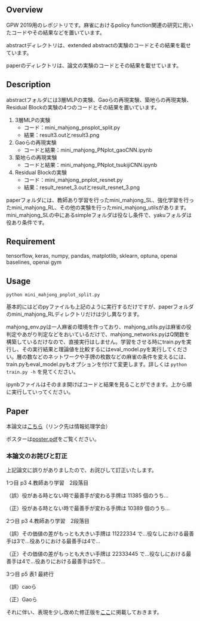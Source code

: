 ## Overview

GPW 2019用のレポジトリです。麻雀におけるpolicy function関連の研究に用いたコードやその結果などを置いています。

abstractディレクトリは、extended abstractの実験のコードとその結果を載せています。

paperのディレクトリは、論文の実験のコードとその結果を載せています。

## Description

abstractフォルダには3層MLPの実験、Gaoらの再現実験、築地らの再現実験、Residual Blockの実験の4つのコードとその結果を置いています。

1. 3層MLPの実験
   - コード：mini_mahjong_pnsplot_split.py
   - 結果：result3.outとresult3.png  
1. Gaoらの再現実験
   - コードと結果：mini_mahjong_PNplot_gaoCNN.ipynb  
1. 築地らの再現実験
   - コードと結果：mini_mahjong_PNplot_tsukijiCNN.ipynb  
1. Residual Blockの実験
   - コード：mini_mahjong_pnplot_resnet.py
   - 結果：result_resnet_3.outとresult_resnet_3.png

paperフォルダには、教師あり学習を行ったmini_mahjong_SL、強化学習を行ったmini_mahjong_RL、その他の実験を行ったmini_mahjong_utilsがあります。mini_mahjong_SLの中にあるsimpleフォルダは役なし条件で、yakuフォルダは役あり条件です。


## Requirement

tensorflow, keras, numpy, pandas, matplotlib, sklearn, optuna, openai baselines, openai gym

## Usage

`python mini_mahjong_pnplot_split.py`

基本的にはどのpyファイルも上記のように実行するだけですが、paperフォルダのmini_mahjong_RLディレクトリだけは少し異なります。

mahjong_env.pyは一人麻雀の環境を作っており、mahjong_utils.pyは麻雀の役判定やあがり判定などをおいているだけで、mahjong_networks.pyはQ関数を構築しているだけなので、直接実行はしません。学習をさせる時にtrain.pyを実行し、その実行結果と理論値を比較するにはeval_model.pyを実行してください。層の数などのネットワークや手牌の枚数などの麻雀の条件を変えるには、train.pyもeval_model.pyもオプションを付けて変更します。詳しくは
`python train.py -h`
を見てください。

ipynbファイルはそのまま開けばコードと結果を見ることができます。上から順に実行していってください。

## Paper

本論文は[こちら](https://ipsj.ixsq.nii.ac.jp/ej/?action=pages_view_main&active_action=repository_view_main_item_detail&item_id=199990&item_no=1&page_id=13&block_id=8)（リンク先は情報処理学会）

ポスターは[poster.pdf](https://github.com/minnsou/gpw2019/blob/master/poster.pdf)をご覧ください。

### 本論文のお詫びと訂正

上記論文に誤りがありましたので、お詫びして訂正いたします。

1つ目 p3 4.教師あり学習　2段落目

（誤）役がある時とない時で最善手が変わる手牌は 11385 個のうち...

（正）役がある時とない時で最善手が変わる手牌は 10389 個のうち...


2つ目 p3 4.教師あり学習　2段落目

（誤）その価値の差がもっとも大きい手牌は 11222334 で...役なしにおける最善手は3で...役ありにおける最善手は4で...

（正）その価値の差がもっとも大きい手牌は 22333445 で...役なしにおける最善手は4で...役ありにおける最善手は5で...

3つ目 p5 表1 最終行

（誤）caoら

（正）Gaoら

それに伴い、表現を少し改めた修正版を[ここ](http://www.tanaka.ecc.u-tokyo.ac.jp/wp/tshimizu/2019/11/14/gpw2019%e8%ab%96%e6%96%87%e3%81%ae%e8%a8%82%e6%ad%a3/)に掲載しておきます。
